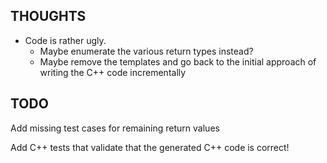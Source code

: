 THOUGHTS
--------

- Code is rather ugly.
    - Maybe enumerate the various return types instead?
    - Maybe remove the templates and go back to the initial approach
    of writing the C++ code incrementally


TODO
----

Add missing test cases for remaining return values

Add C++ tests that validate that the generated C++ code is correct!

